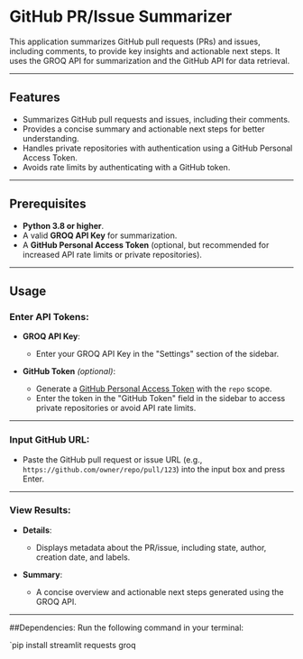 # GitHub PR/Issue Summarizer

This application summarizes GitHub pull requests (PRs) and issues, including comments, to provide key insights and actionable next steps. It uses the GROQ API for summarization and the GitHub API for data retrieval.

---

## Features

- Summarizes GitHub pull requests and issues, including their comments.
- Provides a concise summary and actionable next steps for better understanding.
- Handles private repositories with authentication using a GitHub Personal Access Token.
- Avoids rate limits by authenticating with a GitHub token.

---

## Prerequisites

- **Python 3.8 or higher**.
- A valid **GROQ API Key** for summarization.
- A **GitHub Personal Access Token** (optional, but recommended for increased API rate limits or private repositories).

---
## Usage

### Enter API Tokens:

- **GROQ API Key**:
  - Enter your GROQ API Key in the "Settings" section of the sidebar.

- **GitHub Token** *(optional)*:
  - Generate a [GitHub Personal Access Token](https://github.com/settings/tokens) with the `repo` scope.
  - Enter the token in the "GitHub Token" field in the sidebar to access private repositories or avoid API rate limits.

---

### Input GitHub URL:

- Paste the GitHub pull request or issue URL (e.g., `https://github.com/owner/repo/pull/123`) into the input box and press Enter.

---

### View Results:

- **Details**:
  - Displays metadata about the PR/issue, including state, author, creation date, and labels.
  
- **Summary**:
  - A concise overview and actionable next steps generated using the GROQ API.

---
##Dependencies: 
Run the following command in your terminal:

`pip install streamlit requests groq

